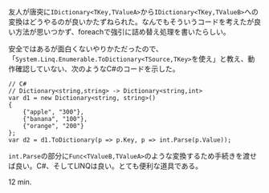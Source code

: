 友人が唐突に`IDictionary<TKey,TValueA>`から`IDictionary<TKey,TValueB>`への変換はどうやるのが良いかたずねられた。なんでもそういうコードを考えたが良い方法が思いつかず、foreachで強引に詰め替え処理を書いたらしい。

安全ではあるが面白くないやりかただったので、「`System.Linq.Enumerable.ToDictionary<TSource,TKey>`を使え」と教え、動作確認していない、次のようなC#のコードを示した。

    // C#
    // Dictionary<string,string> -> Dictionary<string,int>
    var d1 = new Dictionary<string, string>()
    {
        {"apple", "300"},
        {"banana", "100"},
        {"orange", "200"}
    };
    var d2 = d1.ToDictionary(p => p.Key, p => int.Parse(p.Value));

`int.Parse`の部分に`Func<TValueB,TValueA>`のような変換するため手続きを渡せば良い。C#、そしてLINQは良い。とても便利な道具である。

12 min.
